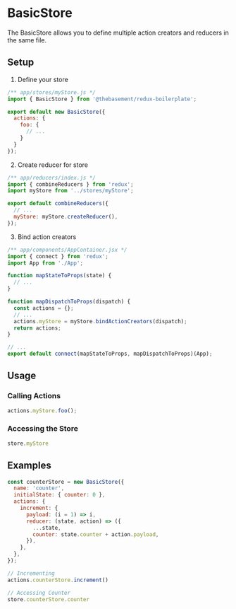 # BasicStore
The BasicStore allows you to define multiple action creators and reducers in
the same file.

## Setup
1. Define your store
```javascript
/** app/stores/myStore.js */
import { BasicStore } from '@thebasement/redux-boilerplate';

export default new BasicStore({
  actions: {
    foo: {
      // ...
    }
  }
});
```

2. Create reducer for store
```javascript
/** app/reducers/index.js */
import { combineReducers } from 'redux';
import myStore from '../stores/myStore';

export default combineReducers({
  // ...
  myStore: myStore.createReducer(),
});
```

3. Bind action creators
```javascript
/** app/components/AppContainer.jsx */
import { connect } from 'redux';
import App from './App';

function mapStateToProps(state) {
  // ...
}

function mapDispatchToProps(dispatch) {
  const actions = {};
  // ...
  actions.myStore = myStore.bindActionCreators(dispatch);
  return actions;
}

// ...
export default connect(mapStateToProps, mapDispatchToProps)(App);
```

## Usage
### Calling Actions
```javascript
actions.myStore.foo();
```

### Accessing the Store
```javascript
store.myStore
```

## Examples
```javascript
const counterStore = new BasicStore({
  name: 'counter',
  initialState: { counter: 0 },
  actions: {
    increment: {
      payload: (i = 1) => i,
      reducer: (state, action) => ({
        ...state,
        counter: state.counter + action.payload,
      }),
    },
  },
});

// Incrementing
actions.counterStore.increment()

// Accessing Counter
store.counterStore.counter
```
